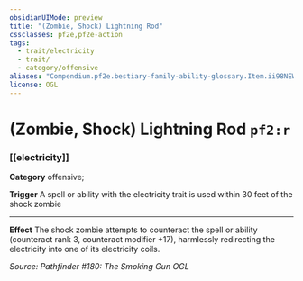 ```yaml
---
obsidianUIMode: preview
title: "(Zombie, Shock) Lightning Rod"
cssclasses: pf2e,pf2e-action
tags:
  - trait/electricity
  - trait/
  - category/offensive
aliases: "Compendium.pf2e.bestiary-family-ability-glossary.Item.ii98NEWkpvIJXgFZ"
license: OGL
---
```

# (Zombie, Shock) Lightning Rod `pf2:r`

### [[electricity]]

**Category** offensive; 




**Trigger** A spell or ability with the electricity trait is used within 30 feet of the shock zombie

* * *

**Effect** The shock zombie attempts to counteract the spell or ability (counteract rank 3, counteract modifier +17), harmlessly redirecting the electricity into one of its electricity coils.

*Source: Pathfinder #180: The Smoking Gun*
*OGL*
